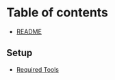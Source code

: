 # Table of contents

* [README](https://github.com/overdoll/codebase/tree/7986b4349bf7e9c5c842c560ac15d6719aeeb714/docs/README.md)

## Setup

* [Required Tools](https://github.com/overdoll/codebase/tree/7986b4349bf7e9c5c842c560ac15d6719aeeb714/docs/docs/setup/required-tools.md)

